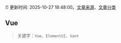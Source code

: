 :alarm_clock: 更新时间: 2025-10-27 18:48:00。[文章来源](/README.md)、[文章分类](/TAGS.md)

## Vue


> 关键字：`Vue`、`ElementUI`、`Vant`



